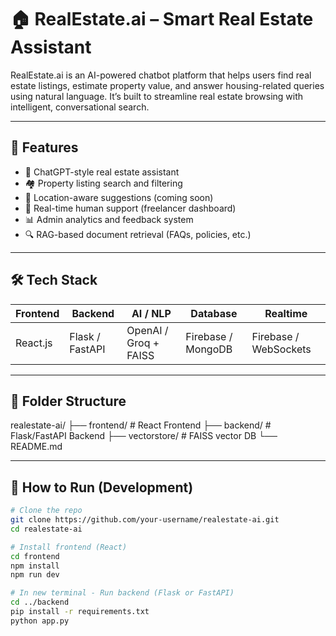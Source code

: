  # 🏠 RealEstate.ai – Smart Real Estate Assistant

RealEstate.ai is an AI-powered chatbot platform that helps users find real estate listings, estimate property value, and answer housing-related queries using natural language. It’s built to streamline real estate browsing with intelligent, conversational search.

---

## 🚀 Features

- 🧠 ChatGPT-style real estate assistant
- 🏘️ Property listing search and filtering
- 📍 Location-aware suggestions (coming soon)
- 💬 Real-time human support (freelancer dashboard)
- 📊 Admin analytics and feedback system
- 🔍 RAG-based document retrieval (FAQs, policies, etc.)

---

## 🛠 Tech Stack

| Frontend | Backend | AI / NLP | Database | Realtime |
|----------|---------|----------|----------|----------|
| React.js | Flask / FastAPI | OpenAI / Groq + FAISS | Firebase / MongoDB | Firebase / WebSockets |

---

## 📂 Folder Structure
realestate-ai/
├── frontend/ # React Frontend
├── backend/ # Flask/FastAPI Backend
├── vectorstore/ # FAISS vector DB
└── README.md


---

## 🔧 How to Run (Development)

```bash
# Clone the repo
git clone https://github.com/your-username/realestate-ai.git
cd realestate-ai

# Install frontend (React)
cd frontend
npm install
npm run dev

# In new terminal - Run backend (Flask or FastAPI)
cd ../backend
pip install -r requirements.txt
python app.py


